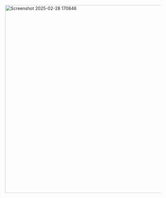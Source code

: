 <img width="1914" height="609" alt="Screenshot 2025-02-28 170846" src="https://github.com/user-attachments/assets/bd530a8b-ac9b-42fe-b450-aa9b932feffa" />
